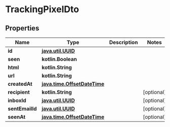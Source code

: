 
# TrackingPixelDto

## Properties
Name | Type | Description | Notes
------------ | ------------- | ------------- | -------------
**id** | [**java.util.UUID**](java.util.UUID) |  | 
**seen** | **kotlin.Boolean** |  | 
**html** | **kotlin.String** |  | 
**url** | **kotlin.String** |  | 
**createdAt** | [**java.time.OffsetDateTime**](java.time.OffsetDateTime) |  | 
**recipient** | **kotlin.String** |  |  [optional]
**inboxId** | [**java.util.UUID**](java.util.UUID) |  |  [optional]
**sentEmailId** | [**java.util.UUID**](java.util.UUID) |  |  [optional]
**seenAt** | [**java.time.OffsetDateTime**](java.time.OffsetDateTime) |  |  [optional]



